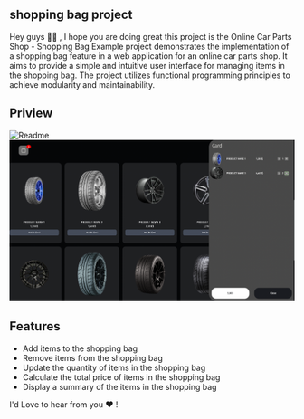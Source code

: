 ## shopping bag project
Hey guys 👋🏼 , I hope you are doing great this project is the Online Car Parts Shop - Shopping Bag Example project demonstrates the implementation of a shopping bag feature in a web application for an online car parts shop. It aims to provide a simple and intuitive user interface for managing items in the shopping bag. The project utilizes functional programming principles to achieve modularity and maintainability.

## Priview
![Readme](https://github.com/danialeyz/shopping-bag-cars/blob/ca6e5a1ac3fd20aa7616c5fe8c83104b8d9a7959/Screen%20Shot%201402-07-26%20at%2019.22.07.png)
![Readme](https://github.com/danialeyz/shopping-bag-cars/blob/ca6e5a1ac3fd20aa7616c5fe8c83104b8d9a7959/Screen%20Shot%201402-07-26%20at%2019.25.48.png)

## Features
- Add items to the shopping bag
- Remove items from the shopping bag
- Update the quantity of items in the shopping bag
- Calculate the total price of items in the shopping bag
- Display a summary of the items in the shopping bag

I'd Love to hear from you ❤️ !
